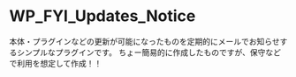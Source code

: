 # WP_FYI_Updates_Notice

本体・プラグインなどの更新が可能になったものを定期的にメールでお知らせするシンプルなプラグインです。
ちょー簡易的に作成したものですが、保守などで利用を想定して作成！！
